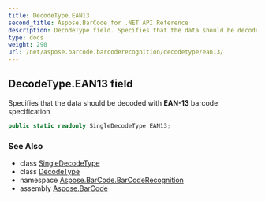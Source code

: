 ```yaml
---
title: DecodeType.EAN13
second_title: Aspose.BarCode for .NET API Reference
description: DecodeType field. Specifies that the data should be decoded with EAN13 barcode specification
type: docs
weight: 290
url: /net/aspose.barcode.barcoderecognition/decodetype/ean13/
---
```

## DecodeType.EAN13 field

Specifies that the data should be decoded with **EAN-13** barcode specification

```csharp
public static readonly SingleDecodeType EAN13;
```

### See Also

* class [SingleDecodeType](../../singledecodetype/)
* class [DecodeType](../)
* namespace [Aspose.BarCode.BarCodeRecognition](../../../aspose.barcode.barcoderecognition/)
* assembly [Aspose.BarCode](../../../)



